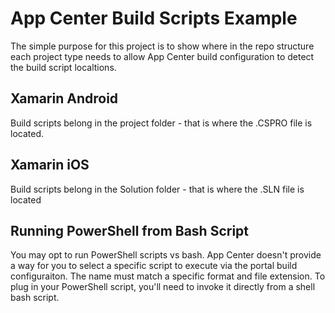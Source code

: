 # App Center Build Scripts Example

The simple purpose for this project is to show where in the repo structure each project type needs to allow App Center build configuration to detect the build script localtions.

## Xamarin Android
Build scripts belong in the project folder - that is where the .CSPRO file is located.

## Xamarin iOS
Build scripts belong in the Solution folder - that is where the .SLN file is located

## Running PowerShell from Bash Script
You may opt to run PowerShell scripts vs bash. App Center doesn't provide a way for you to select a specific script to execute via the portal build configuraiton. The name must match a specific format and file extension. To plug in your PowerShell script, you'll need to invoke it directly from a shell bash script.